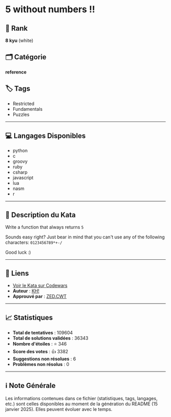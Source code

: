# 5 without numbers !!

## 🏅 Rank
**8 kyu** (white)

## 🗂️ Catégorie
**reference**

## 🏷️ Tags
- Restricted
- Fundamentals
- Puzzles

---

## 💻 Langages Disponibles
- python
- c
- groovy
- ruby
- csharp
- javascript
- lua
- nasm
- r

---

## 📜 Description du Kata

Write a function that always returns `5`

Sounds easy right? Just bear in mind that you can't use any of the following characters: `0123456789*+-/`

Good luck :)


---

## 🔗 Liens
- [Voir le Kata sur Codewars](https://www.codewars.com/kata/59441520102eaa25260000bf)
- **Auteur** : [KH!](https://www.codewars.com/users/KH!)
- **Approuvé par** : [ZED.CWT](https://www.codewars.com/users/ZED.CWT)

---

## 📈 Statistiques
- **Total de tentatives** : 109604
- **Total de solutions validées** : 36343
- **Nombre d'étoiles** : ⭐ 346
- **Score des votes** : 👍 3382
- **Suggestions non résolues** : 6
- **Problèmes non résolus** : 0

---

## ℹ️ Note Générale
Les informations contenues dans ce fichier (statistiques, tags, langages, etc.) sont celles disponibles au moment de la génération du README (15 janvier 2025). Elles peuvent évoluer avec le temps.

